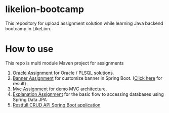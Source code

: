 # likelion-bootcamp
This repository for upload assignment solution while learning Java backend bootcamp in LikeLion.
# How to use
This repo is multi module Maven project for assignments
1. <a href="oracle">Oracle Assignment</a> for Oracle / PLSQL solutions.
2. <a href="banner">Banner Assignment</a> for customize banner in Spring Boot. (<a href="https://raw.githubusercontent.com/phuongnt-git/likelion-bootcamp/master/src/main/resources/static/img/banner-result.jpg">Click here</a> for result)
3. <a href="mvc">Mvc Assignment</a> for demo MVC architecture.
4. <a href="explanation/spring-data-jpa.md">Explanation Assignment</a> for the basic flow to accessing databases using Spring Data JPA
5. <a href="rest/result/rest-api.md">Restfull CRUD API Spring Boot application</a>